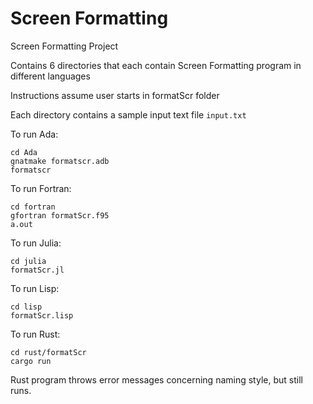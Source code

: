 # Screen Formatting

Screen Formatting Project

Contains 6 directories that each contain Screen Formatting program in different languages

Instructions assume user starts in formatScr folder

Each directory contains a sample input text file `input.txt`

To run Ada:

```
cd Ada
gnatmake formatscr.adb
formatscr
```

To run Fortran:

```
cd fortran
gfortran formatScr.f95
a.out
```

To run Julia:

```
cd julia
formatScr.jl
```

To run Lisp:

```
cd lisp
formatScr.lisp
```

To run Rust:

```
cd rust/formatScr
cargo run
```

Rust program throws error messages concerning naming style, but still runs.
